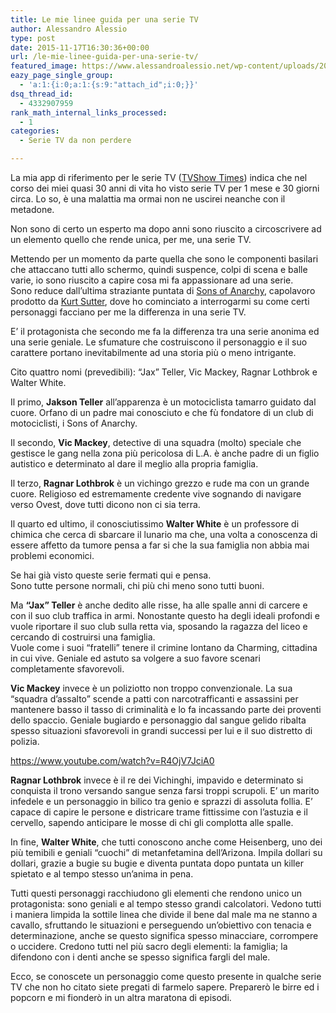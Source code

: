 ```yaml
---
title: Le mie linee guida per una serie TV
author: Alessandro Alessio
type: post
date: 2015-11-17T16:30:36+00:00
url: /le-mie-linee-guida-per-una-serie-tv/
featured_image: https://www.alessandroalessio.net/wp-content/uploads/2015/11/Stereotipo_Serie_TV_750-146x146.jpg
eazy_page_single_group:
  - 'a:1:{i:0;a:1:{s:9:"attach_id";i:0;}}'
dsq_thread_id:
  - 4332907959
rank_math_internal_links_processed:
  - 1
categories:
  - Serie TV da non perdere

---
```

La mia app di riferimento per le serie TV (<a href="https://www.tvshowtime.com/it" target="_blank" rel="noopener">TVShow Times</a>) indica che nel corso dei miei quasi 30 anni di vita ho visto serie TV per 1 mese e 30 giorni circa. Lo so, è una malattia ma ormai non ne uscirei neanche con il metadone.

Non sono di certo un esperto ma dopo anni sono riuscito a circoscrivere ad un elemento quello che rende unica, per me, una serie TV.

Mettendo per un momento da parte quella che sono le componenti basilari che attaccano tutti allo schermo, quindi suspence, colpi di scena e balle varie, io sono riuscito a capire cosa mi fa appassionare ad una serie.  
Sono reduce dall&#8217;ultima straziante puntata di <a href="http://www.amazon.it/gp/product/B003H06SUQ/ref=as_li_qf_sp_asin_tl?ie=UTF8&camp=3370&creative=23322&creativeASIN=B003H06SUQ&linkCode=as2&tag=alesalesblog-21" target="_blank" rel="noopener">Sons of Anarchy</a>, capolavoro prodotto da <a href="https://it.wikipedia.org/wiki/Kurt_Sutter" target="_blank" rel="noopener">Kurt Sutter</a>, dove ho cominciato a interrogarmi su come certi personaggi facciano per me la differenza in una serie TV.

E&#8217; il protagonista che secondo me fa la differenza tra una serie anonima ed una serie geniale. Le sfumature che costruiscono il personaggio e il suo carattere portano inevitabilmente ad una storia più o meno intrigante.

Cito quattro nomi (prevedibili): &#8220;Jax&#8221; Teller, Vic Mackey, Ragnar Lothbrok e Walter White.

Il primo, **Jakson Teller** all&#8217;apparenza è un motociclista tamarro guidato dal cuore. Orfano di un padre mai conosciuto e che fù fondatore di un club di motociclisti, i Sons of Anarchy.

Il secondo, **Vic Mackey**, detective di una squadra (molto) speciale che gestisce le gang nella zona più pericolosa di L.A. è anche padre di un figlio autistico e determinato al dare il meglio alla propria famiglia.

Il terzo, **Ragnar Lothbrok** è un vichingo grezzo e rude ma con un grande cuore. Religioso ed estremamente credente vive sognando di navigare verso Ovest, dove tutti dicono non ci sia terra.

Il quarto ed ultimo, il conosciutissimo **Walter White** è un professore di chimica che cerca di sbarcare il lunario ma che, una volta a conoscenza di essere affetto da tumore pensa a far si che la sua famiglia non abbia mai problemi economici.

Se hai già visto queste serie fermati qui e pensa.  
Sono tutte persone normali, chi più chi meno sono tutti buoni.

Ma **&#8220;Jax&#8221; Teller** è anche dedito alle risse, ha alle spalle anni di carcere e con il suo club traffica in armi. Nonostante questo ha degli ideali profondi e vuole riportare il suo club sulla retta via, sposando la ragazza del liceo e cercando di costruirsi una famiglia.  
Vuole come i suoi &#8220;fratelli&#8221; tenere il crimine lontano da Charming, cittadina in cui vive. Geniale ed astuto sa volgere a suo favore scenari completamente sfavorevoli.



**Vic Mackey** invece è un poliziotto non troppo convenzionale. La sua &#8220;squadra d&#8217;assalto&#8221; scende a patti con narcotrafficanti e assassini per mantenere basso il tasso di criminalità e lo fa incassando parte dei proventi dello spaccio. Geniale bugiardo e personaggio dal sangue gelido ribalta spesso situazioni sfavorevoli in grandi successi per lui e il suo distretto di polizia.

https://www.youtube.com/watch?v=R4OjV7JciA0

**Ragnar Lothbrok** invece è il re dei Vichinghi, impavido e determinato si conquista il trono versando sangue senza farsi troppi scrupoli. E&#8217; un marito infedele e un personaggio in bilico tra genio e sprazzi di assoluta follia. E&#8217; capace di capire le persone e districare trame fittissime con l&#8217;astuzia e il cervello, sapendo anticipare le mosse di chi gli complotta alle spalle.



In fine, **Walter White**, che tutti conoscono anche come Heisenberg, uno dei più temibili e geniali &#8220;cuochi&#8221; di metanfetamina dell&#8217;Arizona. Impila dollari su dollari, grazie a bugie su bugie e diventa puntata dopo puntata un killer spietato e al tempo stesso un&#8217;anima in pena.



Tutti questi personaggi racchiudono gli elementi che rendono unico un protagonista: sono geniali e al tempo stesso grandi calcolatori. Vedono tutti i maniera limpida la sottile linea che divide il bene dal male ma ne stanno a cavallo, sfruttando le situazioni e perseguendo un&#8217;obiettivo con tenacia e determinazione, anche se questo significa spesso minacciare, corrompere o uccidere. Credono tutti nel più sacro degli elementi: la famiglia; la difendono con i denti anche se spesso significa fargli del male.

Ecco, se conoscete un personaggio come questo presente in qualche serie TV che non ho citato siete pregati di farmelo sapere. Preparerò le birre ed i popcorn e mi fionderò in un altra maratona di episodi.

&nbsp;